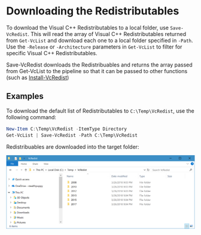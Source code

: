 # Downloading the Redistributables

To download the Visual C++ Redistributables to a local folder, use `Save-VcRedist`. This will read the array of Visual C++ Redistributables returned from `Get-VcList` and download each one to a local folder specified in `-Path`. Use the `-Release` or `-Architecture` parameters in `Get-VcList` to filter for specific Visual C++ Redistributables.

Save-VcRedist downloads the Redistribuables and returns the array passed from Get-VcList to the pipeline so that it can be passed to other functions \(such as [Install-VcRedist](installing-the-redistributables.md)\)

## Examples

To download the default list of Redistributables to `C:\Temp\VcRedist`, use the following command:

```powershell
New-Item C:\Temp\VcRedist -ItemType Directory
Get-VcList | Save-VcRedist -Path C:\Temp\VcRedist
```

Redistribuables are downloaded into the target folder:

![Microsoft Visual C++ Redistributables installed on the local PC](https://raw.githubusercontent.com/aaronparker/docs/master/images/VcRedist-Folder.PNG)
